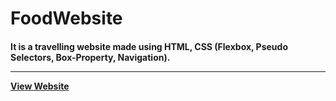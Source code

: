 # FoodWebsite

<h4>It is a travelling website made using HTML, CSS (Flexbox, Pseudo Selectors, Box-Property, Navigation).
  <hr>

<a href="https://qazwsxedcrfv12.github.io/CSS-FoodWebsite/">View Website</a>



